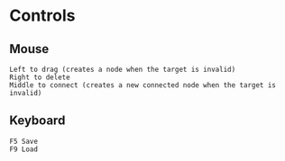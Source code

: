 # Controls

## Mouse
    Left to drag (creates a node when the target is invalid)
    Right to delete
    Middle to connect (creates a new connected node when the target is invalid)
  
## Keyboard
    F5 Save
    F9 Load
